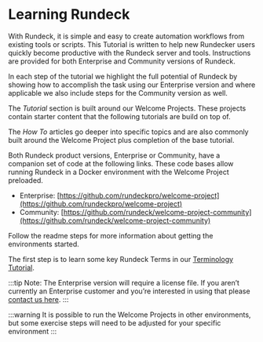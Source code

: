 # Learning Rundeck

With Rundeck, it is simple and easy to create automation workflows from existing tools or scripts.
This Tutorial is written to help new Rundecker users quickly become productive with the Rundeck server and tools.
Instructions are provided for both Enterprise and Community versions of Rundeck.

In each step of the tutorial we highlight the full potential of Rundeck by showing how to
accomplish the task using our Enterprise version and where applicable we also
include steps for the Community version as well.

The *Tutorial* section is built around our Welcome Projects. These projects contain starter content that the following tutorials are build on top of.

The *How To* articles go deeper into specific topics and are also commonly built around the Welcome Project plus completion of the base tutorial.

Both Rundeck product versions, Enterprise or Community, have a companion set of code at the following links.  These code bases allow running Rundeck in a Docker environment with the Welcome Project preloaded.

- Enterprise: [https://github.com/rundeckpro/welcome-project](https://github.com/rundeckpro/welcome-project)
- Community: [https://github.com/rundeck/welcome-project-community](https://github.com/rundeck/welcome-project-community)

Follow the readme steps for more information about getting the environments started.

The first step is to learn some key Rundeck Terms in our [Terminology Tutorial](terminology.md).

:::tip
Note: The Enterprise version will require a license file. If you aren’t currently an Enterprise customer and you’re interested in using that please [contact us here](https://www.rundeck.com/see-demo).
:::

:::warning
It is possible to run the Welcome Projects in other environments, but some exercise steps will need to be adjusted for your specific environment
:::
